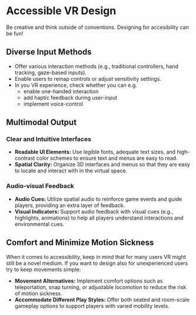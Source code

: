 # Accessible VR Design
Be creative and think outside of conventions. Designing for accesibility can be fun!

## Diverse Input Methods
- Offer various interaction methods (e.g., traditional controllers, hand tracking, gaze-based inputs).
- Enable users to remap controls or adjust sensitivity settings.
- In you VR experience, check whether you can e.g.
    - enable one-handed interaction
    - add haptic feedback during user-input
    - implement voice-control

## Multimodal Output
### Clear and Intuitive Interfaces
- **Readable UI Elements:** Use legible fonts, adequate text sizes, and high-contrast color schemes to ensure text and menus are easy to read.
- **Spatial Clarity:** Organize 3D interfaces and menus so that they are easy to locate and interact with in the virtual space.

### Audio-visual Feedback
- **Audio Cues:** Utilize spatial audio to reinforce game events and guide players, providing an extra layer of feedback.
- **Visual Indicators:** Support audio feedback with visual cues (e.g., highlights, animations) to help all players understand interactions and environmental cues.

## Comfort and Minimize Motion Sickness
When it comes to accessibility, keep in mind that for many users VR might still be a novel medium. If you want to design also for unexperienced users try to keep movements simple:
- **Movement Alternatives:** Implement comfort options such as teleportation, snap turning, or adjustable locomotion to reduce the risk of motion sickness.
- **Accommodate Different Play Styles:** Offer both seated and room-scale gameplay options to support players with varied mobility levels.



